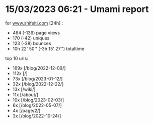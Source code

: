 # 15/03/2023 06:21 - Umami report
for www.shifeiti.com [24h] :

 - 464 (-139) page views
 - 170 (-42) uniques
 - 123 (-38) bounces
 - 10h 22' 50'' (-3h 15' 27'') totaltime


top 10 urls:
 - 169x [/blog/2022-12-09/]
 - 112x [/]
 - 73x [/blog/2023-01-12/]
 - 32x [/blog/2022-12-22/]
 - 13x [/wiki/]
 - 11x [/about/]
 - 10x [/blog/2023-02-03/]
 - 6x [/blog/2022-05-07/]
 - 4x [/page/2/]
 - 3x [/blog/2022-10-24/]


